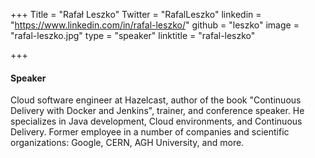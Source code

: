 +++
Title = "Rafał Leszko"
Twitter = "RafalLeszko"
linkedin = "https://www.linkedin.com/in/rafal-leszko/"
github = "leszko"
image = "rafal-leszko.jpg"
type = "speaker"
linktitle = "rafal-leszko"

+++

#### Speaker

Cloud software engineer at Hazelcast, author of the book "Continuous Delivery with Docker and Jenkins", trainer, and conference speaker. He specializes in Java development, Cloud environments, and Continuous Delivery. Former employee in a number of companies and scientific organizations: Google, CERN, AGH University, and more.
